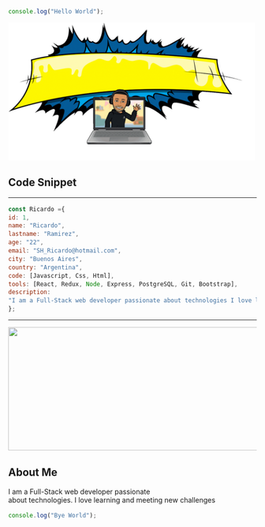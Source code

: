 ```JavaScript
console.log("Hello World");
```

<img src="./HelloRicardo.gif" width=500 height=280 align-items=center >
 
 ## Code Snippet
---
```JavaScript
const Ricardo ={
id: 1,
name: "Ricardo",
lastname: "Ramirez",
age: "22",
email: "SH_Ricardo@hotmail.com",
city: "Buenos Aires",
country: "Argentina",
code: [Javascript, Css, Html],
tools: [React, Redux, Node, Express, PostgreSQL, Git, Bootstrap],
description:
"I am a Full-Stack web developer passionate about technologies I love learning and meeting new challenges",
};
````
---

<img src="./RicardoRa.gif"  align-items= center width=600 height=250>

## About Me

<p>
I am a Full-Stack web developer passionate
<br/>
about technologies.
I love learning and meeting new
challenges
</p>

```JavaScript
console.log("Bye World");
```
